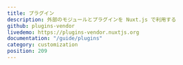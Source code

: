 ```yaml
---
title: プラグイン
description: 外部のモジュールとプラグインを Nuxt.js で利用する
github: plugins-vendor
livedemo: https://plugins-vendor.nuxtjs.org
documentation: "/guide/plugins"
category: customization
position: 209
---
```

